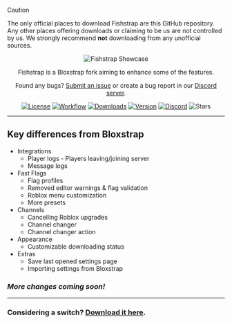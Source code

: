 > [!CAUTION]
> The only official places to download Fishstrap are this GitHub repository. Any other places offering downloads or claiming to be us are not controlled by us. We strongly recommend **not** downloading from any unofficial sources.

</p>

<div align="center">

![Fishstrap Showcase](https://www.fishstrap.app/img/Showcase.webp)

Fishstrap is a Bloxstrap fork aiming to enhance some of the features.

Found any bugs? [Submit an issue](https://github.com/returnrqt/fishstrap/issues/new/choose) or create a bug report in our [Discord server](https://discord.gg/SRs5zb9BJd).

[![License][badge-repo-license]][repo-license]
[![Workflow][badge-repo-workflow]][repo-actions]
[![Downloads][badge-repo-downloads]][repo-releases]
[![Version][badge-repo-latest]][repo-latest]
[![Discord][badge-discord]][discord-invite]
![Stars][badge-repo-stars]

</div>

---

## Key differences from Bloxstrap

- Integrations
  - Player logs - Players leaving/joining server
  - Message logs
- Fast Flags
  - Flag profiles
  - Removed editor warnings & flag validation
  - Roblox menu customization
  - More presets
- Channels
  - Cancelling Roblox upgrades
  - Channel changer
  - Channel changer action
- Appearance
  - Customizable downloading status
- Extras
  - Save last opened settings page
  - Importing settings from Bloxstrap

### *More changes coming soon!*

---

### Considering a switch? [Download it here][repo-latest].


[badge-repo-license]:    https://img.shields.io/github/license/returnrqt/fishstrap?style=flat-square
[badge-repo-workflow]:   https://img.shields.io/github/actions/workflow/status/returnrqt/fishstrap/ci-release.yml?branch=main&style=flat-square&label=builds
[badge-repo-downloads]:  https://img.shields.io/github/downloads/returnrqt/fishstrap/latest/total?style=flat-square&color=981bfe
[badge-repo-latest]:     https://img.shields.io/github/v/release/returnrqt/fishstrap?style=flat-square&color=7a39fb
[badge-repo-stars]:      https://img.shields.io/github/stars/returnrqt/fishstrap?style=flat-square&color=dd9900

[badge-discord]: https://img.shields.io/discord/1299397064165429360?style=flat-square&logo=discord&logoColor=white&logoSize=auto&label=discord&color=4d3dff

[repo-license]:  https://github.com/returnrqt/fishstrap/blob/main/LICENSE
[repo-actions]:  https://github.com/returnrqt/fishstrap/actions
[repo-releases]: https://github.com/returnrqt/fishstrap/releases
[repo-latest]:   https://github.com/returnrqt/fishstrap/releases/latest

[discord-invite]:  https://discord.gg/SRs5zb9BJd
